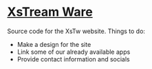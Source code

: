 # [XsTream Ware](https://xstreamware.com)

Source code for the XsTw website. Things to do:

- Make a design for the site
- Link some of our already available apps
- Provide contact information and socials
